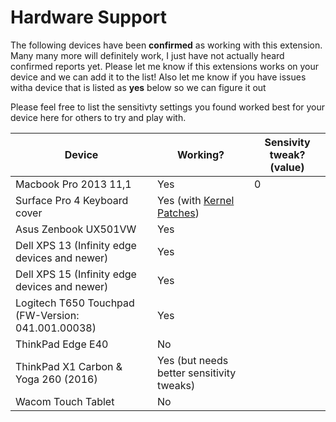# Hardware Support

The following devices have been **confirmed** as working with this extension. Many many more will definitely work, I just have not actually heard confirmed reports yet. Please let me know if this extensions works on your device and we can add it to the list! Also let me know if you have issues witha  device that is listed as **yes** below so we can figure it out

Please feel free to list the sensitivty settings you found worked best for your device here for others to try and play with. 

| Device | Working? | Sensivity tweak? (value) |
| --- | --- | --- |
| Macbook Pro 2013 11,1 | Yes | 0 |
| Surface Pro 4 Keyboard cover  | Yes (with [Kernel Patches](https://github.com/matthewwardrop/linux-surfacepro3)) | |
| Asus Zenbook UX501VW | Yes | |
| Dell XPS 13 (Infinity edge devices and newer) | Yes | |
| Dell XPS 15 (Infinity edge devices and newer) | Yes | |
| Logitech T650 Touchpad (FW-Version: 041.001.00038) | Yes | |
| ThinkPad Edge E40 | No | |
| ThinkPad X1 Carbon & Yoga 260 (2016) | Yes (but needs better sensitivity tweaks) | |
| Wacom Touch Tablet | No | |
